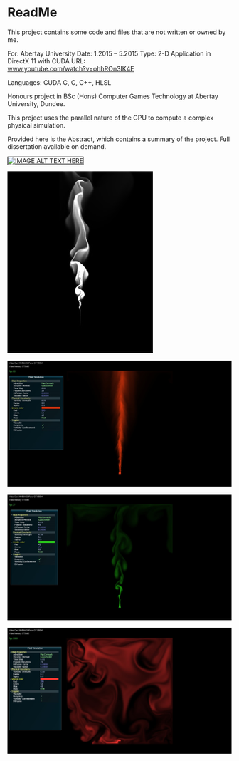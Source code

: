 # ReadMe
This project contains some code and files that are not written or owned by me.

For:
	Abertay University
Date:
	1.2015 – 5.2015
Type:
	2-D Application in DirectX 11 with CUDA
URL:	
www.youtube.com/watch?v=ohhROn3IK4E

Languages:
	CUDA C, C, C++, HLSL

Honours project in BSc (Hons) Computer Games Technology at Abertay University, Dundee.

This project uses the parallel nature of the GPU to compute a complex physical simulation.

Provided here is the Abstract, which contains a summary of the project. Full dissertation available on demand.

<a href="http://www.youtube.com/watch?feature=player_embedded&v=ohhROn3IK4E
" target="_blank"><img src="http://img.youtube.com/vi/ohhROn3IK4E/0.jpg" 
alt="IMAGE ALT TEXT HERE" width="480" height="360" border="1" /></a>

![alt text](https://github.com/mrstayk/CUDA2DFluid/blob/master/readmeimg1.jpg "White Smoke")

![alt text](https://github.com/mrstayk/CUDA2DFluid/blob/master/readmeimg2.jpg "Vorticity confinement turned on")

![alt text](https://github.com/mrstayk/CUDA2DFluid/blob/master/readmeimg3.jpg "A larger number of Poisson iterations produce a more detailed fluid but this comes at a performance cost")

![alt text](https://github.com/mrstayk/CUDA2DFluid/blob/master/readmeimg4.jpg "Smoke with no buoyant force acting on it. It effectively acts as if gravity is switched off.")

